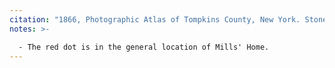 ```yaml
---
citation: "1866, Photographic Atlas of Tompkins County, New York. Stone & Stewart, Philadelphia, p21. Cropped and highlighted in red."
notes: >-

  - The red dot is in the general location of Mills' Home.
---
```





